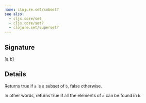 ```yaml
---
name: clojure.set/subset?
see also:
  - cljs.core/set
  - cljs.core/set?
  - clojure.set/superset?
---
```


## Signature
[a b]


## Details

Returns true if `a` is a subset of `b`, false otherwise.

In other words, returns true if all the elements of `a` can be found in `b`.
